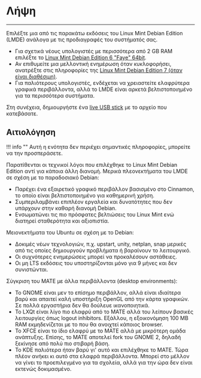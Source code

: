 # Λήψη

<hr/>

Επιλέξτε μια από τις παρακάτω εκδόσεις του Linux Mint Debian Edition (LMDE) ανάλογα με τις προδιαγραφές του συστήματός σας.

- Για σχετικά νέους υπολογιστές με περισσότερα από 2 GB RAM επιλέξτε το [Linux Mint Debian Edition 6 "Faye" 64bit](http://ftp.otenet.gr/linux/linuxmint/debian/lmde-6-cinnamon-64bit.iso).
- Αν επιθυμείτε μια μελλοντική ενημέρωση όταν κυκλοφορήσει, ανατρέξτε στις πληροφορίες της 
[Linux Mint Debian Edition 7 (όταν είναι διαθέσιμη)](https://www.linuxmint.com/download_lmde.php).
- Για παλιότερους υπολογιστές, ενδέχεται να χρειαστείτε ελαφρύτερα γραφικά περιβάλλοντα, αλλά το LMDE είναι αρκετά βελτιστοποιημένο για τα περισσότερα συστήματα.

Στη συνέχεια, δημιουργήστε ένα [live USB stick](liveusb.md) με το αρχείο που κατεβάσατε.

## Αιτιολόγηση

!!! info ""
    Αυτή η ενότητα δεν περιέχει σημαντικές πληροφορίες, μπορείτε να την προσπεράσετε.

Παρατίθενται οι τεχνικοί λόγοι που επιλέχθηκε το Linux Mint Debian Edition αντί για κάποια άλλη διανομή. Μερικά πλεονεκτήματα του LMDE σε σχέση με το παραδοσιακό Debian:

- Παρέχει ένα εξαιρετικό γραφικό περιβάλλον βασισμένο στο Cinnamon, το οποίο είναι βελτιστοποιημένο για καθημερινή χρήση.
- Συμπεριλαμβάνει επιπλέον εργαλεία και δυνατότητες που δεν υπάρχουν στην καθαρή διανομή Debian.
- Ενσωματώνει τις πιο πρόσφατες βελτιώσεις του Linux Mint ενώ διατηρεί σταθερότητα και αξιοπιστία.

Μειονεκτήματα του Ubuntu σε σχέση με το Debian:

- Δοκιμές νέων τεχνολογιών, π.χ. upstart, unity, netplan, snap μερικές από τις
  οποίες δημιουργούν προβλήματα ή βαραίνουν το λειτουργικό.
- Οι συχνότερες ενημερώσεις μπορεί να προκαλέσουν αστάθειες.
- Οι μη LTS εκδόσεις του υποστηρίζονται μόνο για 9 μήνες και δεν συνιστώνται.

Σύγκριση του MATE με άλλα περιβάλλοντα (desktop environments):

- Το GNOME είναι μεν το επίσημο περιβάλλον, αλλά είναι ιδιαίτερα βαρύ και
  απαιτεί καλή υποστήριξη OpenGL από την κάρτα γραφικών. Σε πολλά εργαστήρια
  δεν θα δούλευε ικανοποιητικά.
- Το LXQt είναι λίγο πιο ελαφρύ από το MATE αλλά του λείπουν βασικές
  λειτουργίες όπως logout inhibitors. Εξάλλου, η εξοικονόμηση 100 MB RAM
  εκμηδενίζεται με το που θα ανοιχτεί κάποιος browser.
- Το XFCE είναι το ίδιο ελαφρύ με το MATE αλλά με μικρότερη ομάδα ανάπτυξης.
  Επίσης, το MATE αποτελεί fork του GNOME 2, δηλαδή ξεκίνησε από πολύ πιο
  στιβαρή βάση.
- Το KDE παλιότερα ήταν βαρύ γι' αυτό και επιλέχθηκε το MATE. Τώρα πλέον ανήκει
  κι αυτό στα ελαφρά περιβάλλοντα. Μπορεί στο μέλλον να γίνει το προεπιλεγμένο
  για τα σχολεία, αλλά για την ώρα δεν είναι εκτενώς δοκιμασμένο.
